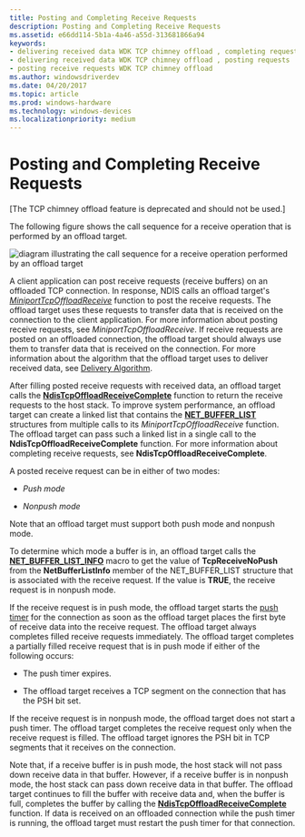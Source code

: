 ```yaml
---
title: Posting and Completing Receive Requests
description: Posting and Completing Receive Requests
ms.assetid: e66dd114-5b1a-4a46-a55d-313681866a94
keywords:
- delivering received data WDK TCP chimney offload , completing requests
- delivering received data WDK TCP chimney offload , posting requests
- posting receive requests WDK TCP chimney offload
ms.author: windowsdriverdev
ms.date: 04/20/2017
ms.topic: article
ms.prod: windows-hardware
ms.technology: windows-devices
ms.localizationpriority: medium
---
```


# Posting and Completing Receive Requests


\[The TCP chimney offload feature is deprecated and should not be used.\]

The following figure shows the call sequence for a receive operation that is performed by an offload target.

![diagram illustrating the call sequence for a receive operation performed by an offload target](images/receive-request-op.png)

A client application can post receive requests (receive buffers) on an offloaded TCP connection. In response, NDIS calls an offload target's [*MiniportTcpOffloadReceive*](https://msdn.microsoft.com/library/windows/hardware/ff559460) function to post the receive requests. The offload target uses these requests to transfer data that is received on the connection to the client application. For more information about posting receive requests, see *MiniportTcpOffloadReceive*. If receive requests are posted on an offloaded connection, the offload target should always use them to transfer data that is received on the connection. For more information about the algorithm that the offload target uses to deliver received data, see [Delivery Algorithm](delivery-algorithm.md).

After filling posted receive requests with received data, an offload target calls the [**NdisTcpOffloadReceiveComplete**](https://msdn.microsoft.com/library/windows/hardware/ff564599) function to return the receive requests to the host stack. To improve system performance, an offload target can create a linked list that contains the [**NET\_BUFFER\_LIST**](https://msdn.microsoft.com/library/windows/hardware/ff568388) structures from multiple calls to its *MiniportTcpOffloadReceive* function. The offload target can pass such a linked list in a single call to the **NdisTcpOffloadReceiveComplete** function. For more information about completing receive requests, see **NdisTcpOffloadReceiveComplete**.

A posted receive request can be in either of two modes:

-   *Push mode*

-   *Nonpush mode*

Note that an offload target must support both push mode and nonpush mode.

To determine which mode a buffer is in, an offload target calls the [**NET\_BUFFER\_LIST\_INFO**](https://msdn.microsoft.com/library/windows/hardware/ff568401) macro to get the value of **TcpReceiveNoPush** from the **NetBufferListInfo** member of the NET\_BUFFER\_LIST structure that is associated with the receive request. If the value is **TRUE**, the receive request is in nonpush mode.

If the receive request is in push mode, the offload target starts the [push timer](push-timer.md) for the connection as soon as the offload target places the first byte of receive data into the receive request. The offload target always completes filled receive requests immediately. The offload target completes a partially filled receive request that is in push mode if either of the following occurs:

-   The push timer expires.

-   The offload target receives a TCP segment on the connection that has the PSH bit set.

If the receive request is in nonpush mode, the offload target does not start a push timer. The offload target completes the receive request only when the receive request is filled. The offload target ignores the PSH bit in TCP segments that it receives on the connection.

Note that, if a receive buffer is in push mode, the host stack will not pass down receive data in that buffer. However, if a receive buffer is in nonpush mode, the host stack can pass down receive data in that buffer. The offload target continues to fill the buffer with receive data and, when the buffer is full, completes the buffer by calling the [**NdisTcpOffloadReceiveComplete**](https://msdn.microsoft.com/library/windows/hardware/ff564599) function. If data is received on an offloaded connection while the push timer is running, the offload target must restart the push timer for that connection.

 

 





